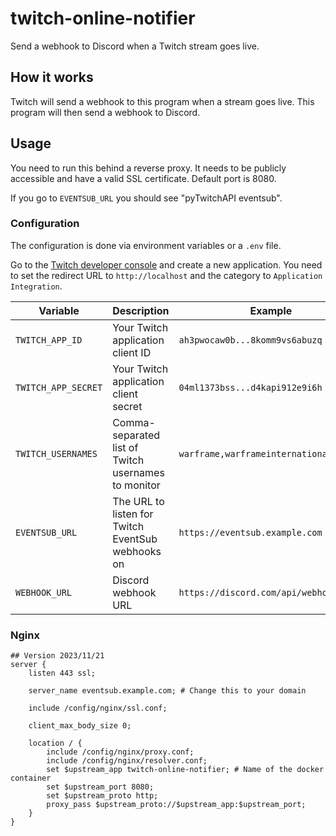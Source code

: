 # twitch-online-notifier

Send a webhook to Discord when a Twitch stream goes live.

## How it works

Twitch will send a webhook to this program when a stream goes live. This program will then send a webhook to Discord.

## Usage

You need to run this behind a reverse proxy. It needs to be publicly accessible and have a valid SSL certificate. Default port is 8080.

If you go to `EVENTSUB_URL` you should see "pyTwitchAPI eventsub".

### Configuration

The configuration is done via environment variables or a `.env` file.

Go to the [Twitch developer console](https://dev.twitch.tv/console/apps) and create a new application. You need to set the redirect URL to `http://localhost` and the category to `Application Integration`.

| Variable | Description | Example |
|----------|-------------| ------- |
| `TWITCH_APP_ID` | Your Twitch application client ID | `ah3pwocaw0b...8komm9vs6abuzq` |
| `TWITCH_APP_SECRET` | Your Twitch application client secret | `04ml1373bss...d4kapi912e9i6h` |
| `TWITCH_USERNAMES` | Comma-separated list of Twitch usernames to monitor | `warframe,warframeinternational` |
| `EVENTSUB_URL` | The URL to listen for Twitch EventSub webhooks on | `https://eventsub.example.com` |
| `WEBHOOK_URL` | Discord webhook URL | `https://discord.com/api/webhooks/...` |

### Nginx

```nginx
## Version 2023/11/21
server {
    listen 443 ssl;

    server_name eventsub.example.com; # Change this to your domain

    include /config/nginx/ssl.conf;

    client_max_body_size 0;

    location / {
        include /config/nginx/proxy.conf;
        include /config/nginx/resolver.conf;
        set $upstream_app twitch-online-notifier; # Name of the docker container
        set $upstream_port 8080;
        set $upstream_proto http;
        proxy_pass $upstream_proto://$upstream_app:$upstream_port;
    }
}
```
